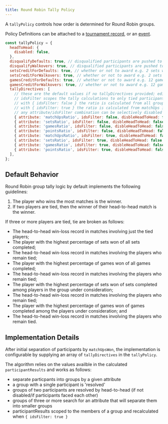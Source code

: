 ```yaml
---
title: Round Robin Tally Policy
---
```


A `tallyPolicy` controls how order is determined for Round Robin groups.

Policy Definitions can be attached to a [tournament record](../apis/tournament-engine-api#attachpolicy), or an [event](../apis/tournament-engine-api#attacheventpolicy).

```js
const tallyPolicy = {
  headToHead: {
    disabled: false,
  },
  disqualifyDefaults: true, // disqualified participants are pushed to the bottom of the group order
  disqualifyWalkovers: true, // disqualified participants are pushed to the bottom of the group order
  setsCreditForDefaults: true, // whether or not to award e.g. 2 sets won for player who wins by opponent DEFAULT
  setsCreditForWalkovers: true, // whether or not to award e.g. 2 sets won for player who wins by opponent WALKOVER
  gamesCreditForDefaults: true, // whether or not to award e.g. 12 games won for player who wins by opponent DEFAULT
  gamesCreditForWalkovers: true, // whether or not to award e.g. 12 games won for player who wins by opponent WALKOVER
  tallyDirectives: [
    // these are the default values if no tallyDirectives provided; edit to suit
    // idsFilter scopes the tally calculations to only tied participants
    // with { idsFilter: false } the ratio is calculated from all group matchUps
    // with { idsFilter: true } the ratio is calculated from matchUps including tied participants
    // any attribute/idsFilter combination can be selectively disabled for Head to Head calculations
    { attribute: 'matchUpsRatio', idsFilter: false, disbleHeadToHead: false },
    { attribute: 'setsRatio', idsFilter: false, disbleHeadToHead: false },
    { attribute: 'gamesRatio', idsFilter: false, disbleHeadToHead: false },
    { attribute: 'pointsRatio', idsFilter: false, disbleHeadToHead: false },
    { attribute: 'matchUpsRatio', idsFilter: true, disbleHeadToHead: false },
    { attribute: 'setsRatio', idsFilter: true, disbleHeadToHead: false },
    { attribute: 'gamesRatio', idsFilter: true, disbleHeadToHead: false },
    { attribute: 'pointsRatio', idsFilter: true, disbleHeadToHead: false },
  ],
};
```

## Default Behavior

Round Robin group tally logic by default implements the following guidelines:

1. The player who wins the most matches is the winner.
2. If two players are tied, then the winner of their head-to-head match is the winner.

If three or more players are tied, tie are broken as follows:

- The head-to-head win-loss record in matches involving just the tied players;
- The player with the highest percentage of sets won of all sets completed;
- The head-to-head win-loss record in matches involving the players who remain tied;
- The player with the highest percentage of games won of all games completed;
- The head-to-head win-loss record in matches involving the players who remain tied;
- The player with the highest percentage of sets won of sets completed among players in the group under consideration;
- The head-to-head win-loss record in matches involving the players who remain tied;
- The player with the highest percentage of games won of games completed among the players under consideration; and
- The head-to-head win-loss record in matches involving the players who remain tied.

## Implementation Details

After initial separation of participants by `matchUpsWon`,
the implementation is configurable by supplying an array of `tallyDirectives` in the `tallyPolicy`.

The algorithm relies on the values availble in the calculated `participantResults` and works as follows:

- separate particpants into groups by a given attribute
- a group with a single participant is 'resolved'
- groups of two participants are resolved by head-to-head (if not disabled/if participants faced each other)
- groups of three or more search for an attribute that will separate them into smaller groups
- participantResults scoped to the members of a group and recalculated when `{ idsFilter: true }`
